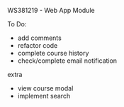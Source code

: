 WS381219 - Web App Module

To Do:
* add comments
* refactor code
* complete course history
* check/complete email notification

extra

* view course modal
* implement search